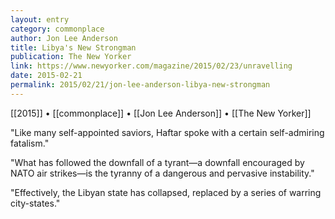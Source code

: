 ```yaml
---
layout: entry
category: commonplace
author: Jon Lee Anderson
title: Libya's New Strongman
publication: The New Yorker
link: https://www.newyorker.com/magazine/2015/02/23/unravelling
date: 2015-02-21
permalink: 2015/02/21/jon-lee-anderson-libya-new-strongman
---
```


[[2015]] • [[commonplace]] • [[Jon Lee Anderson]] • [[The New Yorker]]

"Like many self-appointed saviors, Haftar spoke with a certain self-admiring fatalism."
 
"What has followed the downfall of a tyrant—a downfall encouraged by NATO air strikes—is the tyranny of a dangerous and pervasive instability."

"Effectively, the Libyan state has collapsed, replaced by a series of warring city-states."